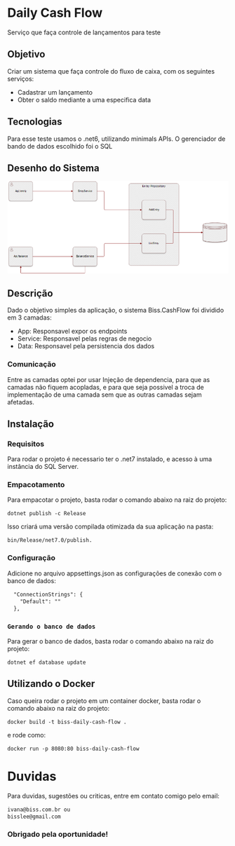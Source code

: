 # Daily Cash Flow
Serviço que faça controle de lançamentos para teste

## Objetivo
Criar um sistema que faça controle do fluxo de caixa, com os seguintes serviços:
- Cadastrar um lançamento
- Obter o saldo mediante a uma especifica data

## Tecnologias
Para esse teste usamos o .net6, utilizando minimals APIs.
O gerenciador de bando de dados escolhido foi o SQL 

## Desenho do Sistema
![Diagrama Geral](https://github.com/bisslee/DailyCashFlow/blob/master/Doc/Diagrama-geral.png?raw=true)

## Descrição
Dado o objetivo simples da aplicação, o sistema Biss.CashFlow foi dividido em 3 camadas:
- App: Responsavel expor os endpoints
- Service: Responsavel pelas regras de negocio
- Data: Responsavel pela persistencia dos dados

### Comunicação
Entre as camadas optei por usar Injeção de dependencia, para que as camadas não fiquem acopladas, e para que seja possivel a troca de implementação de uma camada sem que as outras camadas sejam afetadas.

## Instalação

### Requisitos
Para rodar o projeto é necessario ter o .net7 instalado, e acesso à uma instância do SQL Server.

### Empacotamento
Para empacotar o projeto, basta rodar o comando abaixo na raiz do projeto:
```
dotnet publish -c Release
```

Isso criará uma versão compilada otimizada da sua aplicação na pasta:
```
bin/Release/net7.0/publish. 
```

### Configuração
Adicione no arquivo appsettings.json as configurações de conexão com o banco de dados:
```
  "ConnectionStrings": {
    "Default": ""
  },
```

### `Gerando o banco de dados`
Para gerar o banco de dados, basta rodar o comando abaixo na raiz do projeto:
```
dotnet ef database update
```

## Utilizando o Docker
Caso queira rodar o projeto em um container docker, basta rodar o comando abaixo na raiz do projeto:
```
docker build -t biss-daily-cash-flow .
```

e rode como:

```
docker run -p 8080:80 biss-daily-cash-flow
```

# Duvidas
Para duvidas, sugestões ou criticas, entre em contato comigo pelo email:
```
ivana@biss.com.br ou
bisslee@gmail.com
```

### Obrigado pela oportunidade!
